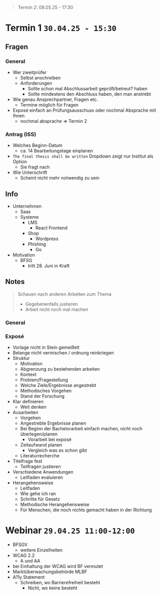 > Termin 2: 08.05.25 - 17:30

# Termin 1 `30.04.25 - 15:30`

## Fragen 

### General

- Wer zweitprüfer
  - Selbst anschreiben
  - Anforderungen
    - Sollte schon mal Abschlussarbeit geprüft/betreut? haben
    - Sollte mindestens den Abschluss haben, den man anstrebt
- Wie genau Ansprechpartner, Fragen etc.
  - Termine möglich für Fragen
- Exposé einfach an Prüfungsausschuss oder nochmal Absprache mit Ihnen
  - nochmal absprache => Termin 2

### Antrag (ISS)

- Welches Beginn-Datum
  - ca. 14 Bearbeitungstage einplanen
- `The final thesis shall be written` Dropdown zeigt nur Institut als Option
  - Sie fragt nach
- Wie Unterschrift
  - Scheint nicht mehr notwendig zu sein

## Info

- Unternehmen
  - Saas
  - Systeme
    - LMS
      - React Frontend
    - Shop
      - Wordpress
    - Phishing
      - Go
- Motivation
  - BFSG
    - tritt 28. Juni in Kraft

## Notes

> Schauen nach anderen Arbeiten zum Thema
> - Gegebenenfalls justieren
> - Arbeit nicht noch mal machen

### General

### Exposé
- Vorlage nicht in Stein gemeißelt
- Belange nicht vermischen / ordnung reinkriegen
- Struktur
  - Motivation
  - Abgrenzung zu bestehenden arbeiten
  - Kontext
  - Problem/Fragestellung
  - Welche Ziele/Ergebnisse angestrebt
  - Methodisches Vorgehen
  - Stand der Forschung
- Klar definieren
  - Weit denken
- Ausarbeiten
  - Vorgehen
  - Angestrebte Ergebnisse planen
  - Bei Beginn der Bachelorarbeit einfach machen, nicht noch überlegen/planen
    - Vorarbeit bei exposé
  - Zeitaufwand planen
    - Vergleich was es schon gibt
  - Literaturrecherche
- Titelfrage fest
  - Teilfragen justieren
- Verschiedene Anwendungen
  - Leitfaden evaluieren
- Herangehensweise
  - Leitfaden
  - Wie gehe ich ran
  - Schritte für Gesetz
  - Methodische Herangehensweise
  - Für Menschen, die noch nichts gemacht haben in der Richtung

# Webinar `29.04.25 11:00-12:00`

- BFSGV
  - weitere Einzelheiten
- WCAG 2.2
  - A und AA
- bei Einhaltung der WCAG wird BF vermutet
- Marktüberwachungsbehörde MLBF
- A11y Statement
  - Schreiben, wo Barrierefreiheit besteht
    - Nicht, wo keine besteht